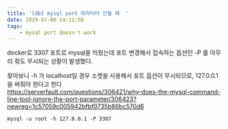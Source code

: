 ```yaml
---
title: '[db] mysql port 파라미터 안될 때  '
date: 2019-02-08 14:12:58
tags:
    - mysql port doesn't work
---
```


docker로 3307 포트로 mysql을 띄웠는데 포트 변경해서 접속하는 옵션인 -P 를 아무리 줘도 무시되는 상황이 발생했다.  

찾아보니 -h 가 localhost일 경우 소켓을 사용해서 포트 옵션이 무시되므로, 127.0.0.1을 써줘야 한다고 한다  
<https://serverfault.com/questions/306421/why-does-the-mysql-command-line-tool-ignore-the-port-parameter/306423?newreg=1c57059c005942bfbf0735b86bc570d6>  

```
mysql -u root -h 127.0.0.1 -P 3307  
```

<!-- more -->